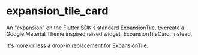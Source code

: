 # expansion_tile_card

An "expansion" on the Flutter SDK's standard ExpansionTile, to create a
Google Material Theme inspired raised widget, ExpansionTileCard, instead.

It's more or less a drop-in replacement for ExpansionTile.
